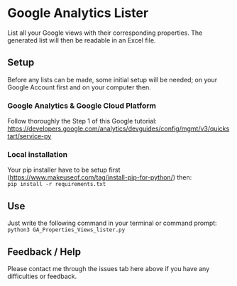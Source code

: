 # Google Analytics Lister
List all your Google views with their corresponding properties.
The generated list will then be readable in an Excel file.

## Setup
Before any lists can be made, some initial setup will be needed; on your Google Account first and on your computer then.

### Google Analytics & Google Cloud Platform
Follow thoroughly the Step 1 of this Google tutorial: https://developers.google.com/analytics/devguides/config/mgmt/v3/quickstart/service-py

### Local installation
Your pip installer have to be setup first (https://www.makeuseof.com/tag/install-pip-for-python/) then: \
 `pip install -r requirements.txt`

## Use
Just write the following command in your terminal or command prompt: \
`python3 GA_Properties_Views_lister.py`

## Feedback / Help
Please contact me through the issues tab here above if you have any difficulties or feedback.